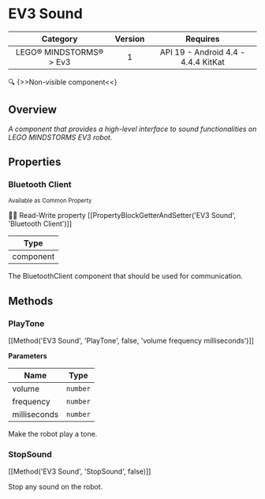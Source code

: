 # EV3 Sound

| Category | Version | Requires |
|:--------:|:-------:|:--------:|
|LEGO® MINDSTORMS® > Ev3|1|API 19 - Android 4.4 - 4.4.4 KitKat|

:mag: {>>Non-visible component<<}

## Overview

_A component that provides a high-level interface to sound functionalities on LEGO MINDSTORMS EV3 robot._

## Properties

### Bluetooth Client

<small>Available as Common Property</small>

:eyes::pencil: Read-Write property
[[PropertyBlockGetterAndSetter('EV3 Sound', 'Bluetooth Client')]]

| Type |
|:----:|
|component|

The BluetoothClient component that should be used for communication.

## Methods

### PlayTone



[[Method('EV3 Sound', 'PlayTone', false, 'volume frequency milliseconds')]]

**Parameters**

| Name | Type |
|------|------|
|volume|`number`|
|frequency|`number`|
|milliseconds|`number`|


Make the robot play a tone.

### StopSound



[[Method('EV3 Sound', 'StopSound', false)]]

Stop any sound on the robot.